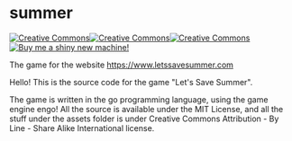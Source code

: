 # summer
[![Creative Commons](https://mirrors.creativecommons.org/presskit/icons/cc.svg?ref=chooser-v1)![Creative Commons](https://mirrors.creativecommons.org/presskit/icons/by.svg?ref=chooser-v1)![Creative Commons](https://mirrors.creativecommons.org/presskit/icons/sa.svg?ref=chooser-v1)](https://creativecommons.org/licenses/by-sa/4.0)
[![Buy me a shiny new machine!](https://cdn.buymeacoffee.com/buttons/arial-orange.png)](https://www.buymeacoffee.com/Letssavesummer)

The game for the website https://www.letssavesummer.com

Hello! This is the source code for the game "Let's Save Summer".

The game is written in the go programming language, using the game engine engo!
All the source is available under the MIT License, and all the stuff under the
assets folder is under Creative Commons Attribution - By Line - Share Alike International license.
